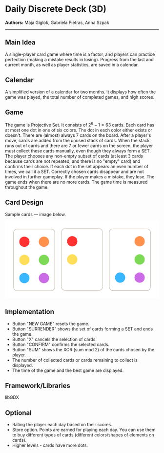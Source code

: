# Daily Discrete Deck (3D)

**Authors:** Maja Giglok, Gabriela Pietras, Anna Szpak

---

## Main Idea
A single-player card game where time is a factor, and players can practice perfection (making a mistake results in losing). Progress from the last and current month, as well as player statistics, are saved in a calendar.

## Calendar
A simplified version of a calendar for two months. It displays how often the game was played, the total number of completed games, and high scores.

## Game
The game is Projective Set. It consists of $2^6-1=63$ cards. Each card has at most one dot in one of six colors. The dot in each color either exists or doesn't. There are (almost) always 7 cards on the board. After a player's move, cards are added from the unused stack of cards. When the stack runs out of cards and there are 7 or fewer cards on the screen, the player must collect these cards manually, even though they always form a SET. The player chooses any non-empty subset of cards (at least 3 cards because cards are not repeated, and there is no "empty" card) and confirms their choice. If each dot in the set appears an even number of times, we call it a SET. Correctly chosen cards disappear and are not involved in further gameplay. If the player makes a mistake, they lose. The game ends when there are no more cards. The game time is measured throughout the game.

## Card Design
Sample cards — image below.

![Cards forming a SET in the ProSET game](karty.jpg)

## Implementation
- Button "NEW GAME" resets the game.
- Button "SURRENDER" shows the set of cards forming a SET and ends the game.
- Button "X" cancels the selection of cards.
- Button "CONFIRM" confirms the selected cards.
- Button "SUM" shows the XOR (sum mod 2) of the cards chosen by the player.
- The number of collected cards or cards remaining to collect is displayed.
- The time of the game and the best game are displayed.

## Framework/Libraries
libGDX

## Optional
- Rating the player each day based on their scores.
- Store option. Points are earned for playing each day. You can use them to buy different types of cards (different colors/shapes of elements on cards).
- Higher levels - cards have more dots.
